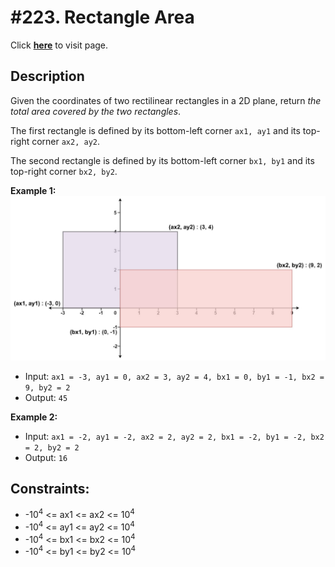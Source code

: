# #223. Rectangle Area
Click [**here**](https://leetcode.com/problems/rectangle-area/description/) to visit page.

## Description
Given the coordinates of two rectilinear rectangles in a 2D plane, return *the total area covered by the two rectangles*.

The first rectangle is defined by its bottom-left corner ```ax1, ay1``` and its top-right corner ```ax2, ay2```.

The second rectangle is defined by its bottom-left corner ```bx1, by1``` and its top-right corner ```bx2, by2```.

**Example 1:**
![](../../../../resources/images/_0223RectangleArea/rectangle-plane.png)
- Input: ```ax1 = -3, ay1 = 0, ax2 = 3, ay2 = 4, bx1 = 0, by1 = -1, bx2 = 9, by2 = 2```
- Output: ```45```

**Example 2:**
- Input: ```ax1 = -2, ay1 = -2, ax2 = 2, ay2 = 2, bx1 = -2, by1 = -2, bx2 = 2, by2 = 2```
- Output: ```16```

## Constraints:
- -10<sup>4</sup> <= ax1 <= ax2 <= 10<sup>4</sup>
- -10<sup>4</sup> <= ay1 <= ay2 <= 10<sup>4</sup>
- -10<sup>4</sup> <= bx1 <= bx2 <= 10<sup>4</sup>
- -10<sup>4</sup> <= by1 <= by2 <= 10<sup>4</sup>